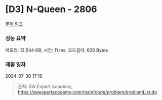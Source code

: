 # [D3] N-Queen - 2806 

[문제 링크](https://swexpertacademy.com/main/code/problem/problemDetail.do?contestProbId=AV7GKs06AU0DFAXB) 

### 성능 요약

메모리: 13,544 KB, 시간: 11 ms, 코드길이: 626 Bytes

### 제출 일자

2024-07-30 17:19



> 출처: SW Expert Academy, https://swexpertacademy.com/main/code/problem/problemList.do